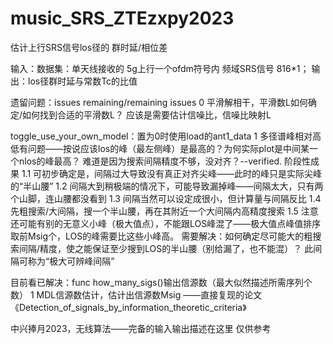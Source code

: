 # music_SRS_ZTEzxpy2023

估计上行SRS信号los径的 群时延/相位差

输入：数据集：单天线接收的 5g上行一个ofdm符号内 频域SRS信号 816*1；
输出：los径群时延与常数Tc的比值

遗留问题：issues remaining/remaining issues
0 平滑解相干，平滑数L如何确定/如何找到合适的平滑数L？
	应该是需要估计信噪比，信噪比映射L

toggle_use_your_own_model：置为0时使用load的ant1_data
1 多径谱峰相对高低有问题——按说应该los的峰（最左侧峰）是最高的？为何实际plot是中间某一个nlos的峰最高？
	难道是因为搜索间隔精度不够，没对齐？--verified. 阶段性成果
	1.1 可初步确定是，间隔过大导致没有真正对齐尖峰——此时的峰只是实际尖峰的“半山腰”
	1.2 间隔大到稍极端的情况下，可能导致漏掉峰——间隔太大，只有两个山脚，连山腰都没看到
	1.3 间隔当然可以设定成很小，但计算量与间隔反比
	1.4 先粗搜索/大间隔，搜一个半山腰，再在其附近一个大间隔内高精度搜索
	1.5 注意还可能有别的无意义小峰（极大值点），不能跟LOS峰混了——极大值点峰值排序取前Msig个，LOS的峰需要比这些小峰高。
	需要解决：如何确定尽可能大的粗搜索间隔/精度，使之能保证至少搜到LOS的半山腰（别给漏了，也不能混）？
	此间隔可称为“极大可辨峰间隔”

目前看已解决：func how_many_sigs()输出信源数（最大似然描述所需序列个数）
1 MDL信源数估计，估计出信源数Msig
	——直接复现的论文《Detection_of_signals_by_information_theoretic_criteria》

中兴捧月2023，无线算法——完备的输入输出描述在这里
仅供参考
